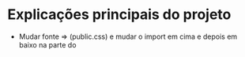 # Explicações principais do projeto

- Mudar fonte => (public.css) e mudar o import em cima e depois em baixo na parte do
